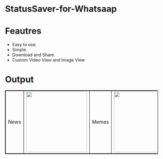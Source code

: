 # StatusSaver-for-Whatsaap

# Feautres 
 - Easy to use.
 - Simple.
 - Download and Share.
 - Custom Video View and Image View


# Output 

<table style="border: 1px solid black;">
            <tr>
                <td  style="border: 1px solid black ;">
                    News
                </td>
                <td  style="border: 1px solid black ;">
                    <img src="https://user-images.githubusercontent.com/106223361/170985204-85c78d0d-b40a-497e-8319-cbd187bf2833.jpg"   width="200">
                </td>
                <td  style="border: 1px solid black ;">
                    Memes
                </td>
                <td  style="border: 1px solid black ;">
                    <img src="https://user-images.githubusercontent.com/106223361/170985554-0a85b3e0-a846-420c-8b72-7c6f582fccfd.jpg"   width="200">
                </td>
                 <td  style="border: 1px solid black ;">
                    Reels
                </td>
                <td  style="border: 1px solid black ;">
                    <img src="https://user-images.githubusercontent.com/106223361/170985243-b52bc134-5310-42ff-9bc4-56efd84c5c27.jpg"   width="200">
                </td>
            </tr>
